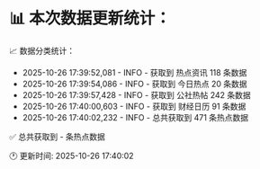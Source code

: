 📊 本次数据更新统计：
==========================

📈 数据分类统计：
- 2025-10-26 17:39:52,081 - INFO - 获取到 热点资讯 118 条数据
- 2025-10-26 17:39:54,086 - INFO - 获取到 今日热点 20 条数据
- 2025-10-26 17:39:57,428 - INFO - 获取到 公社热帖 242 条数据
- 2025-10-26 17:40:00,603 - INFO - 获取到 财经日历 91 条数据
- 2025-10-26 17:40:02,232 - INFO - 总共获取到 471 条热点数据

✅ 总共获取到 - 条热点数据

🕐 更新时间: 2025-10-26 17:40:02
